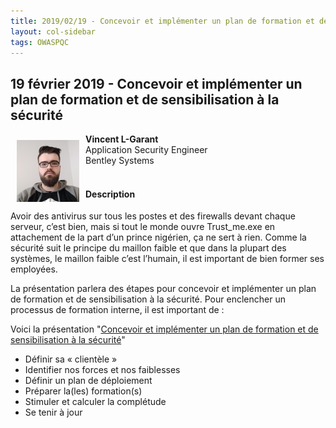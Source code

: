 ```yaml
---
title: 2019/02/19 - Concevoir et implémenter un plan de formation et de sensibilisation à la sécurité
layout: col-sidebar
tags: OWASPQC
---
```


## 19 février 2019 - Concevoir et implémenter un plan de formation et de sensibilisation à la sécurité


<img align="left" style="padding: 10px;" width="100px" src="../../assets/images/200px-Vincent_L-Garant_2.png" /> 

**Vincent L-Garant**
<br>Application Security Engineer
<br>Bentley Systems
<br><br>

#### Description

Avoir des antivirus sur tous les postes et des firewalls devant chaque
serveur, c’est bien, mais si tout le monde ouvre Trust_me.exe en
attachement de la part d’un prince nigérien, ça ne sert à rien. Comme la
sécurité suit le principe du maillon faible et que dans la plupart des
systèmes, le maillon faible c’est l’humain, il est important de bien
former ses employées.

La présentation parlera des étapes pour concevoir et implémenter un plan
de formation et de sensibilisation à la sécurité. Pour enclencher un
processus de formation interne, il est important de :

Voici la présentation "[Concevoir et implémenter un plan de formation et
de sensibilisation à la
sécurité](https://www.slideshare.net/secret/9slxoP7OBssVLk)"

  - Définir sa « clientèle »
  - Identifier nos forces et nos faiblesses
  - Définir un plan de déploiement
  - Préparer la(les) formation(s)
  - Stimuler et calculer la complétude
  - Se tenir à jour